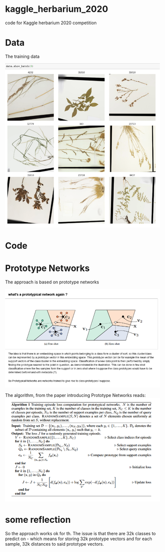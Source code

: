 # kaggle_herbarium_2020

code for Kaggle herbarium 2020 competition

# Data
The training data 

![alt text](./preview/data_preview.png)

# Code

# Prototype Networks
The approach is based on prototype networks

![alt text](./preview/prototype1_preview.png)

The algorithm, from the paper introducing Prototype Networks reads:
![alt text](./preview/prototype2_preview.png)

# some reflection
So the approach works ok for th. The issue is that there are 32k classes to predict on - which means for storing 32k prototype vectors and for each sample, 32k distances to said prototype vectors.  
